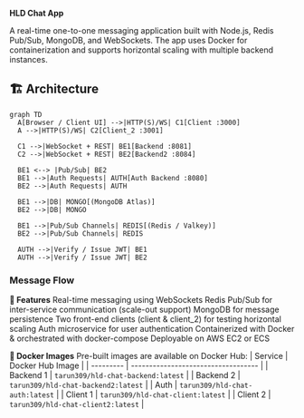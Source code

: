 **HLD Chat App**

A real-time one-to-one messaging application built with Node.js, Redis Pub/Sub, MongoDB, and WebSockets.
The app uses Docker for containerization and supports horizontal scaling with multiple backend instances.

## 🏗 Architecture

```mermaid
graph TD
  A[Browser / Client UI] -->|HTTP(S)/WS| C1[Client :3000]
  A -->|HTTP(S)/WS| C2[Client_2 :3001]

  C1 -->|WebSocket + REST| BE1[Backend :8081]
  C2 -->|WebSocket + REST| BE2[Backend2 :8084]

  BE1 <--> |Pub/Sub| BE2
  BE1 -->|Auth Requests| AUTH[Auth Backend :8080]
  BE2 -->|Auth Requests| AUTH

  BE1 -->|DB| MONGO[(MongoDB Atlas)]
  BE2 -->|DB| MONGO

  BE1 -->|Pub/Sub Channels| REDIS[(Redis / Valkey)]
  BE2 -->|Pub/Sub Channels| REDIS

  AUTH -->|Verify / Issue JWT| BE1
  AUTH -->|Verify / Issue JWT| BE2
```

### Message Flow
**📝 Features**
Real-time messaging using WebSockets
Redis Pub/Sub for inter-service communication (scale-out support)
MongoDB for message persistence
Two front-end clients (client & client_2) for testing horizontal scaling
Auth microservice for user authentication
Containerized with Docker & orchestrated with docker-compose
Deployable on AWS EC2 or ECS

**🐳 Docker Images**
Pre-built images are available on Docker Hub:
| Service   | Docker Hub Image                    |
| --------- | ----------------------------------- |
| Backend 1 | `tarun309/hld-chat-backend:latest`  |
| Backend 2 | `tarun309/hld-chat-backend2:latest` |
| Auth      | `tarun309/hld-chat-auth:latest`     |
| Client 1  | `tarun309/hld-chat-client:latest`   |
| Client 2  | `tarun309/hld-chat-client2:latest`  |

